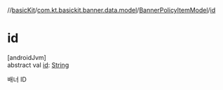 //[basicKit](../../../index.md)/[com.kt.basickit.banner.data.model](../index.md)/[BannerPolicyItemModel](index.md)/[id](id.md)

# id

[androidJvm]\
abstract val [id](id.md): [String](https://kotlinlang.org/api/latest/jvm/stdlib/kotlin/-string/index.html)

배너 ID
